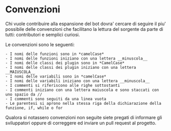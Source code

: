 # Convenzioni

Chi vuole contribuire alla espansione del bot dovra' cercare di seguire il piu' possibile delle convenzioni
che facilitano la lettura del sorgente da parte di tutti: contributori e semplici curiosi.

Le convenzioni sono le seguenti:

    - I nomi delle funzioni sono in *camelCase*
	- I nomi delle funzioni iniziano con una lettera __minuscola__
	- I nomi delle classi dei plugin sono in *CamelCase*
	- I nomi delle classi dei plugin iniziano con una lettera __MAIUSCOLA__
	- I nomi delle variabili sono in *camelCase*
	- I nomi delle variabili iniziano con una lettera __minuscola__
	- I commenti si riferiscono alle righe sottostanti
	- I commenti iniziano con una lettera maiuscola e sono staccati con uno spazio da //
	- I commenti sono seguiti da una linea vuota
	- Le parentesi si aprono nella stessa riga della dichiarazione della funzione, if, while o for
	
Qualora si notassero convenzioni non seguite siete pregati di informare gli sviluppatori oppure di correggere
ed inviare un pull request al progetto.